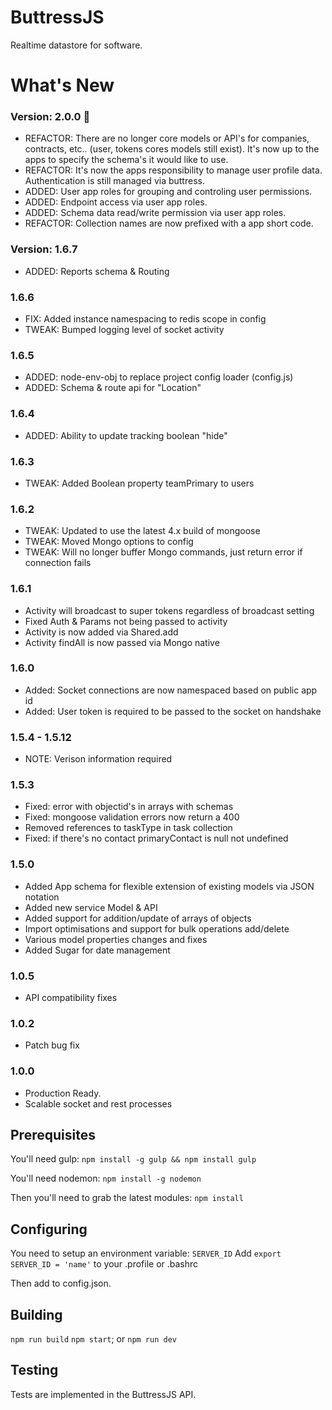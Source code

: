 # ButtressJS
Realtime datastore for software.

# What's New
### Version: 2.0.0 :tada:
- REFACTOR: There are no longer core models or API's for companies, contracts, etc.. (user, tokens cores models still exist). It's now up to the apps to specify the schema's it would like to use. 
- REFACTOR: It's now the apps responsibility to manage user profile data. Authentication is still managed via buttress.
- ADDED: User app roles for grouping and controling user permissions.
- ADDED: Endpoint access via user app roles.
- ADDED: Schema data read/write permission via user app roles.
- REFACTOR: Collection names are now prefixed with a app short code.

### Version: 1.6.7
- ADDED: Reports schema & Routing
### 1.6.6
- FIX: Added instance namespacing to redis scope in config
- TWEAK: Bumped logging level of socket activity
### 1.6.5
- ADDED: node-env-obj to replace project config loader (config.js)
- ADDED: Schema & route api for "Location"
### 1.6.4
- ADDED: Ability to update tracking boolean  "hide"
### 1.6.3
- TWEAK: Added Boolean property teamPrimary to users
### 1.6.2
- TWEAK: Updated to use the latest 4.x build of mongoose
- TWEAK: Moved Mongo options to config
- TWEAK: Will no longer buffer Mongo commands, just return error if connection fails
### 1.6.1
- Activity will broadcast to super tokens regardless of broadcast setting
- Fixed Auth & Params not being passed to activity
- Activity is now added via Shared.add
- Activity findAll is now passed via Mongo native
### 1.6.0
- Added: Socket connections are now namespaced based on public app id
- Added: User token is required to be passed to the socket on handshake
### 1.5.4 - 1.5.12
- NOTE: Verison information required
### 1.5.3
- Fixed: error with objectid's in arrays with schemas
- Fixed: mongoose validation errors now return a 400
- Removed references to taskType in task collection
- Fixed: if there's no contact primaryContact is null not undefined
### 1.5.0
- Added App schema for flexible extension of existing models via JSON notation
- Added new service Model & API
- Added support for addition/update of arrays of objects
- Import optimisations and support for bulk operations add/delete
- Various model properties changes and fixes
- Added Sugar for date management
### 1.0.5
- API compatibility fixes
### 1.0.2
- Patch bug fix
### 1.0.0
- Production Ready.
- Scalable socket and rest processes

## Prerequisites ##
You'll need gulp:
`npm install -g gulp && npm install gulp`

You'll need nodemon:
`npm install -g nodemon`

Then you'll need to grab the latest modules:
`npm install`
## Configuring ##
You need to setup an environment variable: `SERVER_ID`
Add `export SERVER_ID = 'name'` to your .profile or .bashrc

Then add to config.json.
## Building ##
`npm run build`
`npm start`; or
`npm run dev`
## Testing ##
Tests are implemented in the ButtressJS API.
